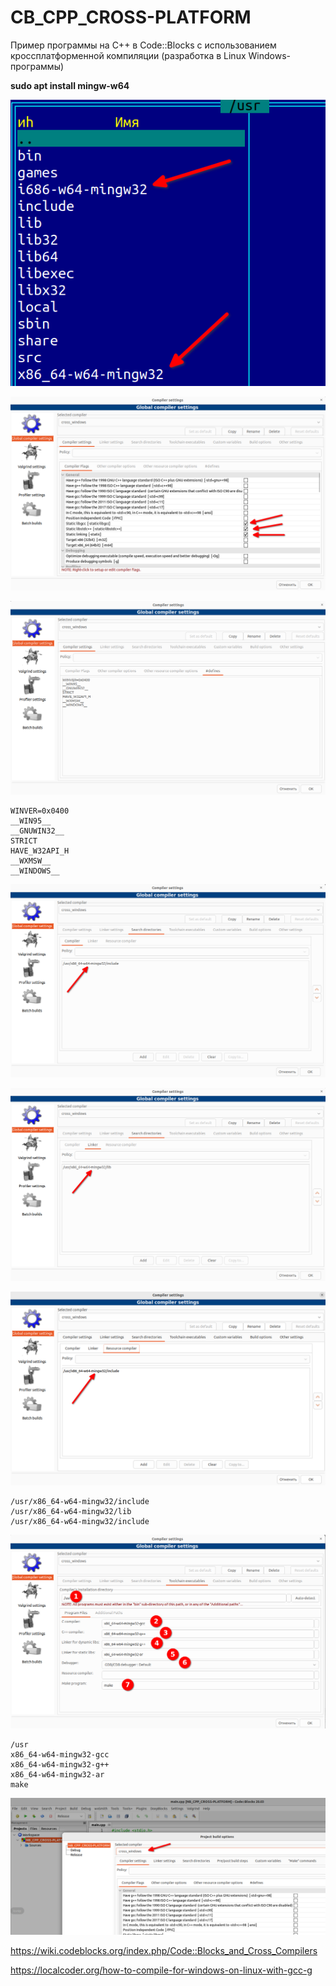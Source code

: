 # CB_CPP_CROSS-PLATFORM
Пример программы на C++ в Code::Blocks с использованием кроссплатформенной компиляции 
(разработка в Linux Windows-программы)

**sudo apt install mingw-w64**

![srcreenshot](screenshot.png)

![srcreenshot](screenshot1.png)

![srcreenshot](screenshot2.png)

```
WINVER=0x0400
__WIN95__
__GNUWIN32__
STRICT
HAVE_W32API_H
__WXMSW__
__WINDOWS__
```

![srcreenshot](screenshot3.png)

![srcreenshot](screenshot4.png)

![srcreenshot](screenshot5.png)

```
/usr/x86_64-w64-mingw32/include
/usr/x86_64-w64-mingw32/lib
/usr/x86_64-w64-mingw32/include
```

![srcreenshot](screenshot6.png)

```
/usr
x86_64-w64-mingw32-gcc
x86_64-w64-mingw32-g++
x86_64-w64-mingw32-ar
make
```

![srcreenshot](screenshot7.png)

https://wiki.codeblocks.org/index.php/Code::Blocks_and_Cross_Compilers

https://localcoder.org/how-to-compile-for-windows-on-linux-with-gcc-g
